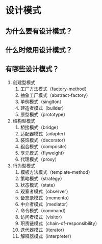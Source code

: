 
# 设计模式


## 为什么要有设计模式？


## 什么时候用设计模式？


## 有哪些设计模式？

1. 创建型模式
   1. 工厂方法模式（factory-method）
   2. 抽象工厂模式（abstract-factory）
   3. 单例模式（singlton）
   4. 建造者模式（builder）
   5. 原型模式（prototype）
2. 结构型模式
   1. 桥接模式（bridge）
   2. 适配器模式（adapter）
   3. 装饰模式（decorator）
   4. 组合模式（composite）
   5. 享元模式（flyweight）
   6. 代理模式（proxy）
3. 行为型模式
   1. 模板方法模式（template-method）
   2. 策略模式（strategy）
   3. 状态模式（state）
   4. 观察者模式（observer）
   5. 备忘录模式（memento）
   6. 中介者模式（mediator）
   7. 命令模式（command）
   8. 访问者模式（visitor）
   9. 职责链模式（chain-of-responsibility）
   10. 迭代器模式（iterator）
   11. 解释器模式（interpreter）
